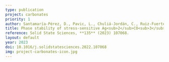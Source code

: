 ```yaml
---
type: publication
project: carbonates
priority: 1
author: Santamaría-Pérez, D., Pavic, L., Chuliá-Jordán, C., Ruiz-Fuertes, J., Popescu, C., Otero-de-la-Roza, A.
title: Phase stability of stress-sensitive Ag<sub>2</sub>CO<sub>3</sub> silver carbonate at high pressures and temperatures
reference: Solid State Sciences, **135** (2023) 107068.
layout: default
year: 2023
doi: 10.1016/j.solidstatesciences.2022.107068
img: project-carbonates-icon.jpg
---
```

